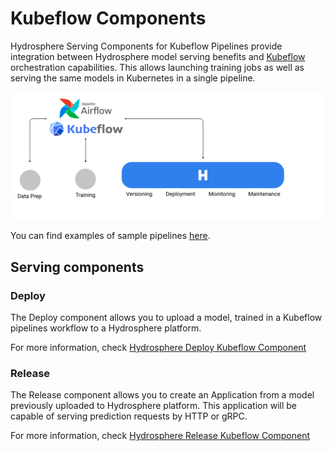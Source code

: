 # Kubeflow Components

Hydrosphere Serving Components for Kubeflow Pipelines provide integration between Hydrosphere model serving benefits and [Kubeflow](https://kubeflow.org) orchestration capabilities. This allows launching training jobs as well as serving the same models in Kubernetes in a single pipeline.

![](../../.gitbook/assets/hydrosphere_and_kubeflow%20%281%29%20%285%29%20%287%29%20%287%29.png)

You can find examples of sample pipelines [here](https://github.com/kubeflow/pipelines/samples/contrib/hydrosphere-samples).

## Serving components

### **Deploy**

The Deploy component allows you to upload a model, trained in a Kubeflow pipelines workflow to a Hydrosphere platform.

For more information, check [Hydrosphere Deploy Kubeflow Component](https://github.com/kubeflow/pipelines/tree/master/components/hydrosphere/serving/deploy_op)

### **Release**

The Release component allows you to create an Application from a model previously uploaded to Hydrosphere platform. This application will be capable of serving prediction requests by HTTP or gRPC.

For more information, check [Hydrosphere Release Kubeflow Component](https://github.com/kubeflow/pipelines/tree/master/components/hydrosphere/serving/release_op)

